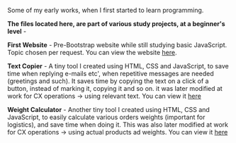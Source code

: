 Some of my early works, when I first started to learn programming.

<b>The files located here, are part of various study projects, at a beginner's level</b> -

<b>First Website</b> - Pre-Bootstrap website while still studying basic JavaScript. Topic chosen per request. You can view the website <a href="https://o-k-g.github.io/Study-projects/First%20website/index.html">here</a>.

<b>Text Copier</b> - A tiny tool I created using HTML, CSS and JavaScript, to save time when replying e-mails etc', when repetitive messages are needed (greetings and such). It saves time by copying the text on a click of a button, instead of marking it, copying it and so on. it was later modified at work for CX operations -> using relevant text. You can view it <a href="https://o-k-g.github.io/Study-projects/Text-Copier.html">here</a>

<b>Weight Calculator</b> - Another tiny tool I created using HTML, CSS and JavaScript, to easily calculate various orders weights (important for logistics), and save time when doing it. This was also later modified at work for CX operations -> using actual products ad weights. You can view it <a href="Weight-Calculator.html">here</a>

